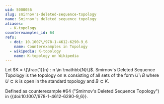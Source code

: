 ```yaml
---
uid: S000056
slug: smirnov's-deleted-sequence-topology
name: Smirnov's deleted sequence topology
aliases:
  - K-topology
counterexamples_id: 64
refs:
  - doi: 10.1007\/978-1-4612-6290-9_6
    name: Counterexamples in Topology
  - wikipedia: K-topology
    name: K-topology on Wikipedia
---
```

Let $K = \{\frac{1}{n} : n \in \mathbb{N}\}$. Smirnov's Deleted Sequence Topology is the topology on $\mathbb{R}$ consisting of all sets of the form $U \setminus B$ where $U \subset \mathbb{R}$ is open in the standard topology and $B \subset K$.

Defined as counterexample #64 ("Smirnov's Deleted Sequence Topology")
in {{doi:10.1007\/978-1-4612-6290-9_6}}.
